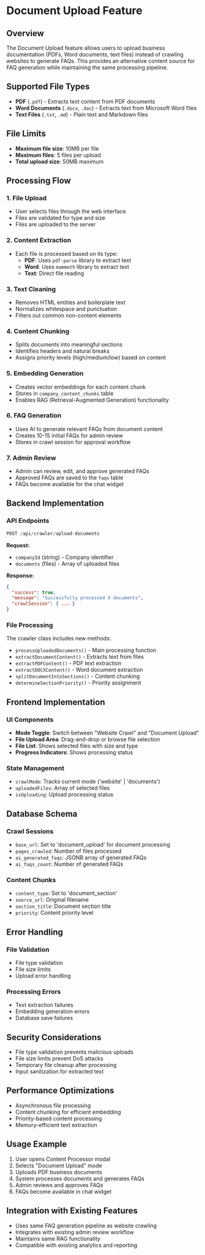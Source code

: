 # Document Upload Feature

## Overview

The Document Upload feature allows users to upload business documentation (PDFs, Word documents, text files) instead of crawling websites to generate FAQs. This provides an alternative content source for FAQ generation while maintaining the same processing pipeline.

## Supported File Types

- **PDF** (`.pdf`) - Extracts text content from PDF documents
- **Word Documents** (`.docx`, `.doc`) - Extracts text from Microsoft Word files
- **Text Files** (`.txt`, `.md`) - Plain text and Markdown files

## File Limits

- **Maximum file size**: 10MB per file
- **Maximum files**: 5 files per upload
- **Total upload size**: 50MB maximum

## Processing Flow

### 1. File Upload
- User selects files through the web interface
- Files are validated for type and size
- Files are uploaded to the server

### 2. Content Extraction
- Each file is processed based on its type:
  - **PDF**: Uses `pdf-parse` library to extract text
  - **Word**: Uses `mammoth` library to extract text
  - **Text**: Direct file reading

### 3. Text Cleaning
- Removes HTML entities and boilerplate text
- Normalizes whitespace and punctuation
- Filters out common non-content elements

### 4. Content Chunking
- Splits documents into meaningful sections
- Identifies headers and natural breaks
- Assigns priority levels (high/medium/low) based on content

### 5. Embedding Generation
- Creates vector embeddings for each content chunk
- Stores in `company_content_chunks` table
- Enables RAG (Retrieval-Augmented Generation) functionality

### 6. FAQ Generation
- Uses AI to generate relevant FAQs from document content
- Creates 10-15 initial FAQs for admin review
- Stores in crawl session for approval workflow

### 7. Admin Review
- Admin can review, edit, and approve generated FAQs
- Approved FAQs are saved to the `faqs` table
- FAQs become available for the chat widget

## Backend Implementation

### API Endpoints

```javascript
POST /api/crawler/upload-documents
```

**Request:**
- `companyId` (string) - Company identifier
- `documents` (files) - Array of uploaded files

**Response:**
```json
{
  "success": true,
  "message": "Successfully processed X documents",
  "crawlSession": { ... }
}
```

### File Processing

The crawler class includes new methods:

- `processUploadedDocuments()` - Main processing function
- `extractDocumentContent()` - Extracts text from files
- `extractPDFContent()` - PDF text extraction
- `extractDOCXContent()` - Word document extraction
- `splitDocumentIntoSections()` - Content chunking
- `determineSectionPriority()` - Priority assignment

## Frontend Implementation

### UI Components

- **Mode Toggle**: Switch between "Website Crawl" and "Document Upload"
- **File Upload Area**: Drag-and-drop or browse file selection
- **File List**: Shows selected files with size and type
- **Progress Indicators**: Shows processing status

### State Management

- `crawlMode`: Tracks current mode ('website' | 'documents')
- `uploadedFiles`: Array of selected files
- `isUploading`: Upload processing status

## Database Schema

### Crawl Sessions
- `base_url`: Set to 'document_upload' for document processing
- `pages_crawled`: Number of files processed
- `ai_generated_faqs`: JSONB array of generated FAQs
- `ai_faqs_count`: Number of generated FAQs

### Content Chunks
- `content_type`: Set to 'document_section'
- `source_url`: Original filename
- `section_title`: Document section title
- `priority`: Content priority level

## Error Handling

### File Validation
- File type validation
- File size limits
- Upload error handling

### Processing Errors
- Text extraction failures
- Embedding generation errors
- Database save failures

## Security Considerations

- File type validation prevents malicious uploads
- File size limits prevent DoS attacks
- Temporary file cleanup after processing
- Input sanitization for extracted text

## Performance Optimizations

- Asynchronous file processing
- Content chunking for efficient embedding
- Priority-based content processing
- Memory-efficient text extraction

## Usage Example

1. User opens Content Processor modal
2. Selects "Document Upload" mode
3. Uploads PDF business documents
4. System processes documents and generates FAQs
5. Admin reviews and approves FAQs
6. FAQs become available in chat widget

## Integration with Existing Features

- Uses same FAQ generation pipeline as website crawling
- Integrates with existing admin review workflow
- Maintains same RAG functionality
- Compatible with existing analytics and reporting 